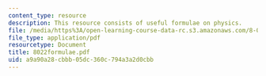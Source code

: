 ```yaml
---
content_type: resource
description: This resource consists of useful formulae on physics.
file: /media/https%3A/open-learning-course-data-rc.s3.amazonaws.com/8-022-physics-ii-electricity-and-magnetism-fall-2004/a9a90a28cbbb05dc360c794a3a2d0cbb_8022formulae.pdf
file_type: application/pdf
resourcetype: Document
title: 8022formulae.pdf
uid: a9a90a28-cbbb-05dc-360c-794a3a2d0cbb
---
```

